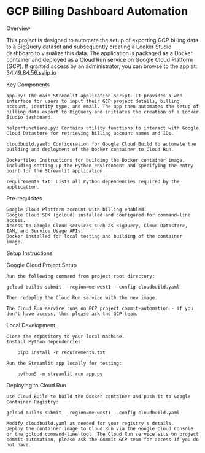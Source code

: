 # GCP Billing Dashboard Automation


Overview

This project is designed to automate the setup of exporting GCP billing data to a BigQuery dataset and subsequently creating a Looker Studio dashboard to visualize this data. The application is packaged as a Docker container and deployed as a Cloud Run service on Google Cloud Platform (GCP). If granted access by an administrator, you can browse to the app at: 34.49.84.56.sslip.io


Key Components

    app.py: The main Streamlit application script. It provides a web interface for users to input their GCP project details, billing account, identity type, and email. The app then automates the setup of billing data export to BigQuery and initiates the creation of a Looker Studio dashboard.

    helperfunctions.py: Contains utility functions to interact with Google Cloud Datastore for retrieving billing account names and IDs.

    cloudbuild.yaml: Configuration for Google Cloud Build to automate the building and deployment of the Docker container to Cloud Run.

    Dockerfile: Instructions for building the Docker container image, including setting up the Python environment and specifying the entry point for the Streamlit application.
    
    requirements.txt: Lists all Python dependencies required by the application.


Pre-requisites

    Google Cloud Platform account with billing enabled.
    Google Cloud SDK (gcloud) installed and configured for command-line access.
    Access to Google Cloud services such as BigQuery, Cloud Datastore, IAM, and Service Usage APIs.
    Docker installed for local testing and building of the container image.


Setup Instructions

Google Cloud Project Setup

    Run the following command from project root directory:

    gcloud builds submit --region=me-west1 --config cloudbuild.yaml

    Then redeploy the Cloud Run service with the new image.

    The Cloud Run service runs on GCP project commit-automation - if you don't have access, then please ask the GCP team.

Local Development

    Clone the repository to your local machine.
    Install Python dependencies:

        pip3 install -r requirements.txt

    Run the Streamlit app locally for testing:

        python3 -m streamlit run app.py


Deploying to Cloud Run

    Use Cloud Build to build the Docker container and push it to Google Container Registry:
    
    gcloud builds submit --region=me-west1 --config cloudbuild.yaml

    Modify cloudbuild.yaml as needed for your registry's details.
    Deploy the container image to Cloud Run via the Google Cloud Console or the gcloud command-line tool. The Cloud Run service sits on project commit-automation, please ask the Commit GCP team for access if you do not have.
